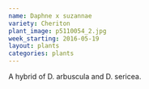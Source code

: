 ```yaml
---
name: Daphne x suzannae
variety: Cheriton
plant_image: p5110054_2.jpg
week_starting: 2016-05-19
layout: plants 
categories: plants 
---
```

A hybrid of D. arbuscula and D. sericea.